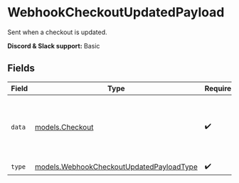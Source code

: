 # WebhookCheckoutUpdatedPayload

Sent when a checkout is updated.

**Discord & Slack support:** Basic


## Fields

| Field                                                                                      | Type                                                                                       | Required                                                                                   | Description                                                                                |
| ------------------------------------------------------------------------------------------ | ------------------------------------------------------------------------------------------ | ------------------------------------------------------------------------------------------ | ------------------------------------------------------------------------------------------ |
| `data`                                                                                     | [models.Checkout](../models/checkout.md)                                                   | :heavy_check_mark:                                                                         | Checkout session data retrieved using an access token.                                     |
| `type`                                                                                     | [models.WebhookCheckoutUpdatedPayloadType](../models/webhookcheckoutupdatedpayloadtype.md) | :heavy_check_mark:                                                                         | N/A                                                                                        |